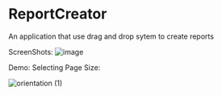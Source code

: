 # ReportCreator  
An application that use drag and drop sytem to create reports 

ScreenShots:
![image](https://github.com/Samundar9525/report-creator/assets/71628177/e7dbd6f1-d5de-44d4-b5fd-a21639c41e6a)

Demo:
Selecting Page Size:


![orientation (1)](https://github.com/Samundar9525/report-creator/assets/71628177/46cfb8a4-c242-4092-9c77-b59c3cc91b98)
